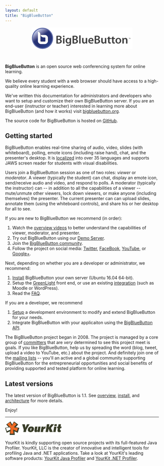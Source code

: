 ```yaml
---
layout: default
title: "BigBlueButton"
---
```


<p align="center">
  <img src="/images/logo.png"/>
</p><br>

**BigBlueButton** is an open source web conferencing system for online learning.  

We believe every student with a web browser should have access to a high-quality online learning experience.  

We've written this documentation for administrators and developers who want to setup and customize their own BigBlueButton server. If you are an end-user (instructor or teacher) interested in learning more about BigBlueButton (and how it works) visit [bigbluebutton.org](http://bigbluebutton.org). 

The source code for BigBlueButton is hosted on [GitHub](http://github.com/bigbluebutton/bigbluebutton).

## Getting started

BigBlueButton enables real-time sharing of audio, video, slides (with whiteboard), polling, emote icons (including raise hand), chat, and the presenter's desktop.  It is [localized](/dev/localization.html) into over 35 languages and supports JAWS screen reader for students with visual disabilities. 

Users join a BigBlueButton session as one of two roles: _viewer_ or _moderator_.  A viewer (typically the student) can chat, display an emote icon, send/receive audio and video, and respond to polls.  A moderator (typically the instructor) can -- in addition to all the capabilities of a viewer -- mute/unmute other viewers, lock down viewers, or make anyone (including themselves) the presenter.  The current presenter can can upload slides, annotate them (using the whiteboard controls), and share his or her desktop for all to see.


If you are new to BigBlueButton we recommend (in order): 

  1. Watch the [overview videos](http://bigbluebutton.org/videos) to better understand the capabilities of viewer, moderator, and presenter.
  1. Try out BigBlueButton using our [Demo Server](http://demo.bigbluebutton.org/). 
  1. Join the [BigBlueButton community](https://bigbluebutton.org/support/community/).
  1. Follow the project on social media: [Twitter](https://twitter.com/bigbluebutton), [FaceBook](https://www.facebook.com/bigbluebutton), [YouTube](https://www.youtube.com/user/bigbluebuttonshare), or [Google+](https://plus.google.com/+bigbluebutton).  
      
Next, depending on whether you are a developer or administrator, we recommend:

  1. [Install](/install/install.html) BigBlueButton your own server (Ubuntu 16.04 64-bit).
  1. Setup the [GreenLight](/install/green-light.html) front end, or use an existing [integration](http://bigbluebutton.org/open-source-integrations/) (such as Moodle or WordPress).
  1. Read the [FAQ](/support/faq.html).

If you are a developer, we recommend
  1. [Setup](/dev/setup.html) a development environment to modify and extend BigBlueButton for your needs.
  1. Integrate BigBlueButton with your applicaiton using the [BigBlueButton API](/dev/api.html).

The BigBlueButton project began in 2008. The project is managed by a core group of [committers](/support/faq.html#bigbluebutton-committer) that are _very_ determined to see this project meet is goals.  If you like BigBlueButton, help us by spreading the word (blog, tweet, upload a video to YouTube, etc.) about the project.  And definitely join one of the [mailing lists](https://bigbluebutton.org/support/community/) -- you'll an active and a global community supporting BigBlueButton for the entrepreneurial opportunities and social benefits of providing supported and tested platform for online learning.


## Latest versions

The latest version of BigBlueButton is 1.1. See [overview](/overview/overview.html), [install](/install/install.html), and [architecture](/overview/architecture.html) for more details.  

Enjoy!

---

![yourkit](/images/yourkit.png)

YourKit is kindly supporting open source projects with its full-featured Java Profiler. YourKit, LLC is the creator of innovative and intelligent tools for profiling Java and .NET applications. Take a look at YourKit's leading software products: [YourKit Java Profiler](https://www.yourkit.com/java/profiler/index.jsp) and [YourKit .NET Profiler](https://www.yourkit.com/.net/profiler/index.jsp).

